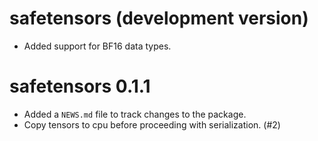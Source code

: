 # safetensors (development version)

* Added support for BF16 data types.

# safetensors 0.1.1

* Added a `NEWS.md` file to track changes to the package.
* Copy tensors to cpu before proceeding with serialization. (#2)
